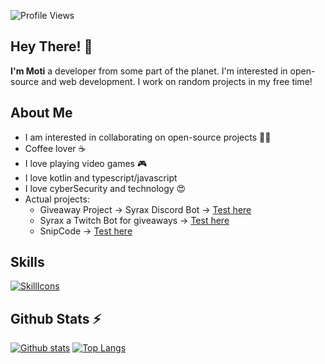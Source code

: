 ![Profile Views](https://komarev.com/ghpvc/?username=motidev&color=7C3138&style=flat-square) 

## Hey There! 👋
**I'm Moti** a developer from some part of the planet. I'm interested in open-source and web development. I work on random projects in my free time!

## About Me

- I am interested in collaborating on open-source projects 👨‍💻
- Coffee lover ☕️
- I love playing video games 🎮
- I love kotlin and typescript/javascript
- I love cyberSecurity and technology 😍
- Actual projects: 
  - Giveaway Project -> Syrax Discord Bot -> [Test here](https://discord.gg/Nc69ZEudTD)
  - Syrax a Twitch Bot for giveaways -> [Test here](https://discord.gg/Nc69ZEudTD)
  - SnipCode -> [Test here](https://snipcode-theta.vercel.app/)

## Skills
[![SkillIcons](https://skillicons.dev/icons?i=js,ts,html,php,css,nodejs,react,next,angular,tailwind,bootstrap,java,kotlin,mysql,mongodb,git,markdown,nginx,docker,c#)](https://motidev.com)<br/>

## Github Stats ⚡
<a href="#">![Github stats](https://github-readme-stats.vercel.app/api?username=motidev&theme=transparent&count_private=true&hide_border=true&bg_color=1c1c1c&text_color=ffffff&title_color=c3002f&icon_color=c3002f&line_height=20)</a>
<a href="#">![Top Langs](https://github-readme-stats.vercel.app/api/top-langs/?username=motidev&layout=compact&theme=transparent&count_private=true&bg_color=1c1c1c&text_color=ffffff&title_color=c3002f&icon_color=c3002f&hide_border=true)</a>
